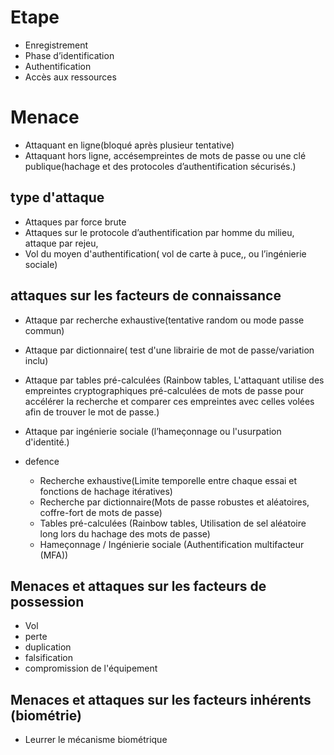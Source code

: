 # Etape
- Enregistrement
- Phase d’identification
- Authentification
- Accès aux ressources

# Menace

- Attaquant en ligne(bloqué après plusieur tentative)
- Attaquant hors ligne, accésempreintes de mots de passe ou une clé publique(hachage et des protocoles d’authentification sécurisés.)

## type d'attaque
- Attaques par force brute
- Attaques sur le protocole d’authentification par homme du milieu, attaque par rejeu,
- Vol du moyen d'authentification( vol de carte à puce,, ou l’ingénierie sociale)

## attaques sur les facteurs de connaissance

- Attaque par recherche exhaustive(tentative random ou mode passe commun)
- Attaque par dictionnaire( test d'une librairie de mot de passe/variation inclu)
- Attaque par tables pré-calculées (Rainbow tables, L'attaquant utilise des empreintes cryptographiques pré-calculées de mots de passe pour accélérer la recherche et comparer ces empreintes avec celles volées afin de trouver le mot de passe.)
- Attaque par ingénierie sociale (l’hameçonnage ou l'usurpation d'identité.)

- defence
    - Recherche exhaustive(Limite temporelle entre chaque essai et fonctions de hachage itératives)
    - Recherche par dictionnaire(Mots de passe robustes et aléatoires, coffre-fort de mots de passe)
    - Tables pré-calculées (Rainbow tables, Utilisation de sel aléatoire long lors du hachage des mots de passe)
    - Hameçonnage / Ingénierie sociale (Authentification multifacteur (MFA))

## Menaces et attaques sur les facteurs de possession
- Vol
- perte
- duplication
- falsification
- compromission de l'équipement

## Menaces et attaques sur les facteurs inhérents (biométrie)
- Leurrer le mécanisme biométrique